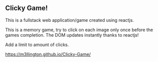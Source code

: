 Clicky Game!
---
This is a fullstack web application/game created using reactjs.

This is a memory game, try to click on each image only once before the games completion. The DOM updates instantly thanks to reactjs!

Add a limit to amount of clicks.

https://m3llington.github.io/Clicky-Game/
